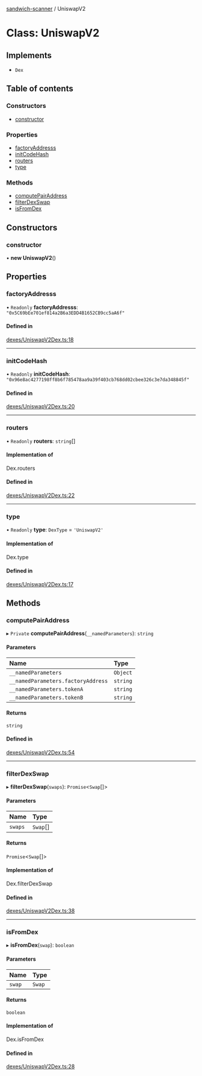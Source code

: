[sandwich-scanner](../README.md) / UniswapV2

# Class: UniswapV2

## Implements

- `Dex`

## Table of contents

### Constructors

- [constructor](UniswapV2.md#constructor)

### Properties

- [factoryAddresss](UniswapV2.md#factoryaddresss)
- [initCodeHash](UniswapV2.md#initcodehash)
- [routers](UniswapV2.md#routers)
- [type](UniswapV2.md#type)

### Methods

- [computePairAddress](UniswapV2.md#computepairaddress)
- [filterDexSwap](UniswapV2.md#filterdexswap)
- [isFromDex](UniswapV2.md#isfromdex)

## Constructors

### constructor

• **new UniswapV2**()

## Properties

### factoryAddresss

• `Readonly` **factoryAddresss**: ``"0x5C69bEe701ef814a2B6a3EDD4B1652CB9cc5aA6f"``

#### Defined in

[dexes/UniswapV2Dex.ts:18](https://github.com/0xnogo/sandwich/blob/8cad922/src/dexes/UniswapV2Dex.ts#L18)

___

### initCodeHash

• `Readonly` **initCodeHash**: ``"0x96e8ac4277198ff8b6f785478aa9a39f403cb768dd02cbee326c3e7da348845f"``

#### Defined in

[dexes/UniswapV2Dex.ts:20](https://github.com/0xnogo/sandwich/blob/8cad922/src/dexes/UniswapV2Dex.ts#L20)

___

### routers

• `Readonly` **routers**: `string`[]

#### Implementation of

Dex.routers

#### Defined in

[dexes/UniswapV2Dex.ts:22](https://github.com/0xnogo/sandwich/blob/8cad922/src/dexes/UniswapV2Dex.ts#L22)

___

### type

• `Readonly` **type**: `DexType` = `'UniswapV2'`

#### Implementation of

Dex.type

#### Defined in

[dexes/UniswapV2Dex.ts:17](https://github.com/0xnogo/sandwich/blob/8cad922/src/dexes/UniswapV2Dex.ts#L17)

## Methods

### computePairAddress

▸ `Private` **computePairAddress**(`__namedParameters`): `string`

#### Parameters

| Name | Type |
| :------ | :------ |
| `__namedParameters` | `Object` |
| `__namedParameters.factoryAddress` | `string` |
| `__namedParameters.tokenA` | `string` |
| `__namedParameters.tokenB` | `string` |

#### Returns

`string`

#### Defined in

[dexes/UniswapV2Dex.ts:54](https://github.com/0xnogo/sandwich/blob/8cad922/src/dexes/UniswapV2Dex.ts#L54)

___

### filterDexSwap

▸ **filterDexSwap**(`swaps`): `Promise`<`Swap`[]\>

#### Parameters

| Name | Type |
| :------ | :------ |
| `swaps` | `Swap`[] |

#### Returns

`Promise`<`Swap`[]\>

#### Implementation of

Dex.filterDexSwap

#### Defined in

[dexes/UniswapV2Dex.ts:38](https://github.com/0xnogo/sandwich/blob/8cad922/src/dexes/UniswapV2Dex.ts#L38)

___

### isFromDex

▸ **isFromDex**(`swap`): `boolean`

#### Parameters

| Name | Type |
| :------ | :------ |
| `swap` | `Swap` |

#### Returns

`boolean`

#### Implementation of

Dex.isFromDex

#### Defined in

[dexes/UniswapV2Dex.ts:28](https://github.com/0xnogo/sandwich/blob/8cad922/src/dexes/UniswapV2Dex.ts#L28)
